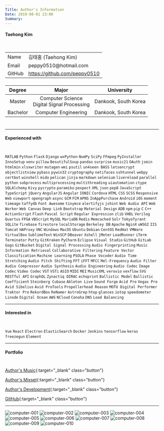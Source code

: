 ```yaml
---
Title: Author's Information
Date: 2019-08-01 23:00
Summary:
---
```


#### Taehong Kim

<div style="height: 15px;"></div>

<table class="center rotate" style="margin-bottom: 24px;">
    <tr>
        <td>Name</td>
        <td>김태홍 (Taehong Kim)</td>
    </tr>
    <tr>
        <td>Email</td>
        <td>peppy0510@hotmail.com</td>
    </tr>
    <tr>
        <td>GitHub</td>
        <td>
            <a href="https://github.com/peppy0510" target="_blank">
                https://github.com/peppy0510
            </a>
        </td>
    </tr>
</table>

|Degree  |Major                                        |University          |
|:------:|:-------------------------------------------:|:------------------:|
|Master  |Computer Science<br>Digital Signal Processing|Dankook, South Korea|
|Bachelor|Computer Engineering                         |Dankook, South Korea|

<div style="height: 10px;"></div>

---

#### Experienced with

<div style="height: 10px;"></div>

`MATLAB` `Python` `Flask` `Django` `wxPython` `NumPy` `SciPy` `FFmpeg` `PyInstaller` `InnoSetup`
`venv` `pillow` `BesutifulSoup` `pandas` `surprise` `music21` `OAuth` `jsmin` `htmlmin` `xlsxwriter`
`mutagen` `wmi` `psutil` `un4seen BASS` `letsencrypt` `objectlistview` `pybass` `pywin32` `cryptography`
`netifaces` `sshtunnel` `webpy` `certbot`
`winshell` `mido` `pelican` `jinja` `markdown` `selenium` `livereload` `parallel python` `subprocess`
`multiprocessing` `multithreading` `uiautomation` `ctype` `SQLAlchemy` `Kivy` `pycrypto` `paramiko` `pexpect`
`XML` `json` `pep8`
`JavaScript` `TypeScript` `jQuery` `AngularJS` `Angular` `IONIC` `Cordova` `HTML` `CSS` `SCSS`
`Responsive Web` `viewport` `opengraph` `async`
`GCM` `FCM` `APNS` `InAppPurchase` `Android` `iOS` `moment` `timeago` `taffydb` `Font Awesome` `tinymce` `alertifyjs`
`jshint` `Web Audio API` `Web Worker` `Web Canvas` `Deep Link`
`Bootstrap` `Material Design` `ADB` `npm` `pip` `C` `C++` `ActionScript` `Flash` `Pascal Script`
`Regular Expression` `zlib` `VHDL` `Verilog` `Quartus` `FPGA` `VBScript`
`MySQL` `MariaDB` `Redis` `Memcached` `Solr` `TokyoTyrant` `SQLite`
`firebase` `firestore` `localStorage` `Berkeley DB`
`Apache` `NginX` `uWSGI` `IIS` `Tomcat` `HAProxy` `VNC`
`Windows` `MacOS` `Ubuntu` `Debian` `CentOS` `RedHat` `VMWare` `VirtualBox`
`SublimeText` `WinSCP` `DBeaver` `Xshell` `jMeter` `LoadRunner` `iTerm` `Terminator` `Putty` `GitKraken` `PyCharm`
`Eclipse` `Visual Studio`
`GitHub` `GitLab` `Gogs` `GitBucket`
`Digital Signal Processing` `Audio Fingerprinting` `Music Information Retrieval`
`Collaborative Filtering` `Feature Vector` `Classification` `Machine Learning` `PSOLA` `Phase Vocoder`
`Audio Time Stretching` `Audio Pitch Shifting` `FFT` `iFFT` `MFCC` `Mel-Frequency`
`Audio Filter` `Audio Compressor` `Audio Synthesis`
`Audio Engineering` `Audio Codec` `Image Codec` `Video Codec`
`VST` `VSTi` `ASIO` `MIDI` `MEI` `MusicXML` `verovio` `vexflow` `SVG` `RESTful API` `GraphQL`
`Zynactiq DIRAC` `echoprint` `Ballistic Model` `Ballistic Coefficient`
`Steinberg Cubase` `Ableton Live` `Sound Forge` `Acid Pro` `Vegas Pro` `Avid Sibelius` `Avid ProTools` `Propellerhead Reason` `MOTU Digital Performer` `Traktor Pro` `RekordBox` `ReNamer` `AstroGrep` `htop` `glances` `iotop` `speedometer`
`Linode` `Digital Ocean` `AWS` `NCloud` `Conoha` `DNS` `Load Balancing`

<div style="margin-top: 10px;"></div>

---

#### Interested in

<div style="height: 10px;"></div>

`Vue` `React` `Electron` `ElasticSearch` `Docker` `Jenkins`
`tensorflow` `keras` `freezegun` `Element`

---

#### Portfolio

<div style="height: 10px;"></div>

[Author's Music](/category/authors-music.html){:target="_blank" class="button"}

[Author's Mixset](/category/authors-mixset.html){:target="_blank" class="button"}

[Author's Development](/category/authors-development.html){:target="_blank" class="button"}

[GitHub](https://github.com/peppy0510){:target="_blank" class="button"}

---

![computer-001](/static/images/computer/computer-001.jpg#mw50)
![computer-002](/static/images/computer/computer-002.jpg#mw50)
![computer-003](/static/images/computer/computer-003.jpg#mw50)
![computer-004](/static/images/computer/computer-004.jpg#mw50)
![computer-005](/static/images/computer/computer-005.jpg#mw50)
![computer-006](/static/images/computer/computer-006.jpg#mw50)
![computer-007](/static/images/computer/computer-007.jpg#mw50)
![computer-008](/static/images/computer/computer-008.jpg#mw50)
![computer-009](/static/images/computer/computer-009.jpg#mw50)
![computer-010](/static/images/computer/computer-010.jpg#mw50)
